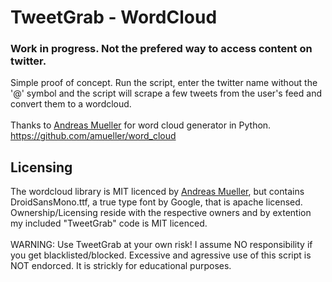 # TweetGrab - WordCloud
### Work in progress. Not the prefered way to access content on twitter. 


Simple proof of concept.
Run the script, enter the twitter name without the '@' symbol and the script will scrape a few tweets from the user's feed and convert them to a wordcloud.
<br/><br/>
Thanks to [Andreas Mueller](http://amueller.github.io/) for word cloud generator in Python.
https://github.com/amueller/word_cloud

## Licensing
The wordcloud library is MIT licenced by [Andreas Mueller](http://amueller.github.io/), but contains DroidSansMono.ttf, a true type font by Google, that is apache licensed. Ownership/Licensing reside with the respective owners and by extention my included "TweetGrab" code is MIT licenced.
<br/><br/>
WARNING: Use TweetGrab at your own risk! I assume NO responsibility if you get blacklisted/blocked. Excessive and agressive use of this script is NOT endorced. It is strickly for educational purposes.
